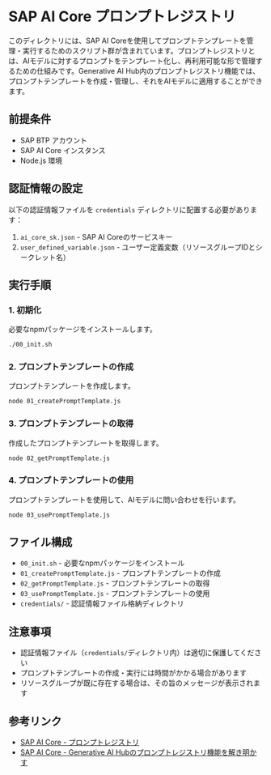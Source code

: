 # SAP AI Core プロンプトレジストリ

このディレクトリには、SAP AI Coreを使用してプロンプトテンプレートを管理・実行するためのスクリプト群が含まれています。プロンプトレジストリとは、AIモデルに対するプロンプトをテンプレート化し、再利用可能な形で管理するための仕組みです。Generative AI Hub内のプロンプトレジストリ機能では、プロンプトテンプレートを作成・管理し、それをAIモデルに適用することができます。

## 前提条件

- SAP BTP アカウント
- SAP AI Core インスタンス
- Node.js 環境

## 認証情報の設定

以下の認証情報ファイルを `credentials` ディレクトリに配置する必要があります：

1. `ai_core_sk.json` - SAP AI Coreのサービスキー
2. `user_defined_variable.json` - ユーザー定義変数（リソースグループIDとシークレット名）

## 実行手順

### 1. 初期化

必要なnpmパッケージをインストールします。

```bash
./00_init.sh
```

### 2. プロンプトテンプレートの作成

プロンプトテンプレートを作成します。

```bash
node 01_createPromptTemplate.js
```

### 3. プロンプトテンプレートの取得

作成したプロンプトテンプレートを取得します。

```bash
node 02_getPromptTemplate.js
```

### 4. プロンプトテンプレートの使用

プロンプトテンプレートを使用して、AIモデルに問い合わせを行います。

```bash
node 03_usePromptTemplate.js
```

## ファイル構成

- `00_init.sh` - 必要なnpmパッケージをインストール
- `01_createPromptTemplate.js` - プロンプトテンプレートの作成
- `02_getPromptTemplate.js` - プロンプトテンプレートの取得
- `03_usePromptTemplate.js` - プロンプトテンプレートの使用
- `credentials/` - 認証情報ファイル格納ディレクトリ

## 注意事項

- 認証情報ファイル（`credentials/`ディレクトリ内）は適切に保護してください
- プロンプトテンプレートの作成・実行には時間がかかる場合があります
- リソースグループが既に存在する場合は、その旨のメッセージが表示されます

## 参考リンク

- [SAP AI Core - プロンプトレジストリ](https://help.sap.com/docs/sap-ai-core/sap-ai-core-service-guide/prompt-registry)
- [SAP AI Core - Generative AI Hubのプロンプトレジストリ機能を解き明かす](https://community.sap.com/t5/technology-blogs-by-sap/sap-ai-core-generative-ai-hub%E3%81%AE%E3%83%97%E3%83%AD%E3%83%B3%E3%83%97%E3%83%88%E3%83%AC%E3%82%B8%E3%82%B9%E3%83%88%E3%83%AA%E6%A9%9F%E8%83%BD%E3%82%92%E8%A7%A3%E3%81%8D%E6%98%8E%E3%81%8B%E3%81%99/ba-p/14072026) 